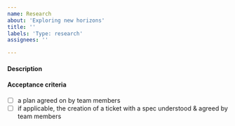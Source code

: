 ```yaml
---
name: Research
about: 'Exploring new horizons'
title: ''
labels: 'Type: research'
assignees: ''

---
```


#### Description



#### Acceptance criteria

- [ ] a plan agreed on by team members
- [ ] if applicable, the creation of a ticket with a spec understood & agreed by team members
